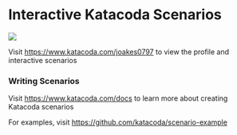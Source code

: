 # Interactive Katacoda Scenarios

[![](http://shields.katacoda.com/katacoda/joakes0797/count.svg)](https://www.katacoda.com/joakes0797 "Get your profile on Katacoda.com")

Visit https://www.katacoda.com/joakes0797 to view the profile and interactive scenarios

### Writing Scenarios
Visit https://www.katacoda.com/docs to learn more about creating Katacoda scenarios

For examples, visit https://github.com/katacoda/scenario-example
